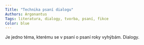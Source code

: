 ```yaml
---
Title: "Technika psaní dialogu"
Authors: Argonantus
Tags: literatura, dialogy, tvorba, psaní, fikce
Color: blue
---
```

Je jedno téma, kterému se v psaní o psaní
roky vyhýbám. Dialogy.
